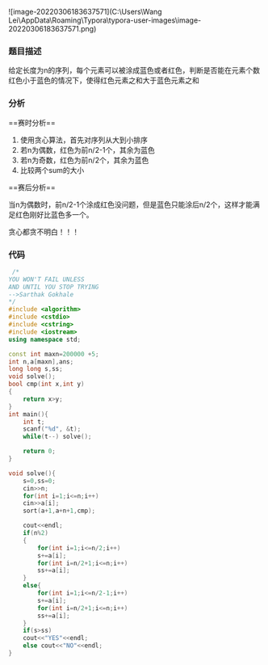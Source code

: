 ![image-20220306183637571](C:\Users\Wang Lei\AppData\Roaming\Typora\typora-user-images\image-20220306183637571.png)

### 题目描述

给定长度为n的序列，每个元素可以被涂成蓝色或者红色，判断是否能在元素个数红色小于蓝色的情况下，使得红色元素之和大于蓝色元素之和

### 分析

==赛时分析==

1. 使用贪心算法，首先对序列从大到小排序
2. 若n为偶数，红色为前n/2-1个，其余为蓝色
3. 若n为奇数，红色为前n/2个，其余为蓝色
4. 比较两个sum的大小

==赛后分析==

当n为偶数时，前n/2-1个涂成红色没问题，但是蓝色只能涂后n/2个，这样才能满足红色刚好比蓝色多一个。

贪心都贪不明白！！！

### 代码

```c++
 /*
YOU WON'T FAIL UNLESS
AND UNTIL YOU STOP TRYING
-->Sarthak Gokhale
*/
#include <algorithm>
#include <cstdio>
#include <cstring>
#include <iostream>
using namespace std;

const int maxn=200000 +5;
int n,a[maxn],ans;
long long s,ss;
void solve();
bool cmp(int x,int y)
{
    return x>y;
}
int main(){
    int t;
    scanf("%d", &t);
    while(t--) solve();   

    return 0;
}

void solve(){
    s=0,ss=0;
    cin>>n;
    for(int i=1;i<=n;i++)
    cin>>a[i];
    sort(a+1,a+n+1,cmp);

    cout<<endl;
    if(n%2)
    {
        for(int i=1;i<=n/2;i++)
        s+=a[i];
        for(int i=n/2+1;i<=n;i++)
        ss+=a[i];
    }
    else{
        for(int i=1;i<=n/2-1;i++)
        s+=a[i];
        for(int i=n/2+1;i<=n;i++)
        ss+=a[i];
    }
    if(s>ss)
    cout<<"YES"<<endl;
    else cout<<"NO"<<endl;
}
```

